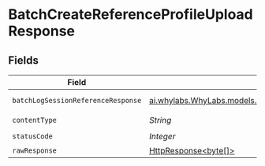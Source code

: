 # BatchCreateReferenceProfileUploadResponse


## Fields

| Field                                                                                                                        | Type                                                                                                                         | Required                                                                                                                     | Description                                                                                                                  |
| ---------------------------------------------------------------------------------------------------------------------------- | ---------------------------------------------------------------------------------------------------------------------------- | ---------------------------------------------------------------------------------------------------------------------------- | ---------------------------------------------------------------------------------------------------------------------------- |
| `batchLogSessionReferenceResponse`                                                                                           | [ai.whylabs.WhyLabs.models.shared.BatchLogSessionReferenceResponse](../../models/shared/BatchLogSessionReferenceResponse.md) | :heavy_minus_sign:                                                                                                           | BatchCreateReferenceProfileUpload default response                                                                           |
| `contentType`                                                                                                                | *String*                                                                                                                     | :heavy_check_mark:                                                                                                           | N/A                                                                                                                          |
| `statusCode`                                                                                                                 | *Integer*                                                                                                                    | :heavy_check_mark:                                                                                                           | N/A                                                                                                                          |
| `rawResponse`                                                                                                                | [HttpResponse<byte[]>](https://docs.oracle.com/en/java/javase/11/docs/api/java.net.http/java/net/http/HttpResponse.html)     | :heavy_minus_sign:                                                                                                           | N/A                                                                                                                          |